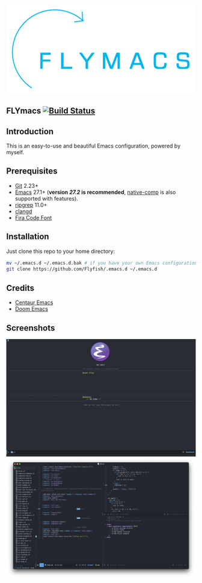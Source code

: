 ![logo](./media/logo.png)

## FLYmacs [![Build Status](https://github.com/FlyfishO25/.emacs.d/workflows/CI/badge.svg)](https://github.com/FlyfishO25/.emacs.d/actions?query=workflow%3ACI)

## Introduction

This is an easy-to-use and beautiful Emacs configuration, powered by myself.

## Prerequisites

* [Git](https://git-scm.com/) 2.23+
* [Emacs](https://www.gnu.org/software/emacs/) 27.1+ (**version *27.2* is recommended**, [native-comp](https://www.emacswiki.org/emacs/GccEmacs) is also supported with features).
* [ripgrep](https://github.com/BurntSushi/ripgrep) 11.0+
* [clangd](https://clangd.llvm.org)
* [Fira Code Font](https://github.com/tonsky/FiraCode)

## Installation

Just clone this repo to your home directory:
```sh
mv ~/.emacs.d ~/.emacs.d.bak # if you have your own Emacs configuration, then make a backup
git clone https://github.com/Flyfish/.emacs.d ~/.emacs.d
```

## Credits

* [Centaur Emacs](https://github.com/seagle0128/.emacs.d)
* [Doom Emacs](https://github.com/hlissner/doom-emacs)

## Screenshots

![Screenshot-1](./media/Screenshot-1.png)
![Screenshot-2](./media/Screenshot-2.png)
